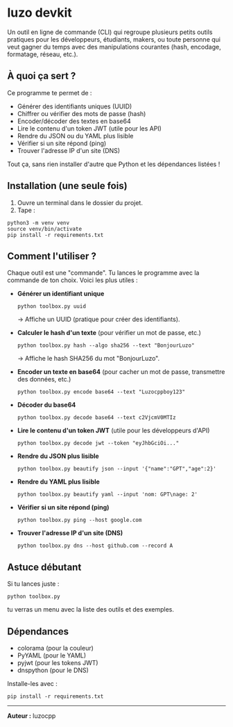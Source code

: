 # luzo devkit

Un outil en ligne de commande (CLI) qui regroupe plusieurs petits outils pratiques pour les développeurs, étudiants, makers, ou toute personne qui veut gagner du temps avec des manipulations courantes (hash, encodage, formatage, réseau, etc.).

## À quoi ça sert ?
Ce programme te permet de :
- Générer des identifiants uniques (UUID)
- Chiffrer ou vérifier des mots de passe (hash)
- Encoder/décoder des textes en base64
- Lire le contenu d'un token JWT (utile pour les API)
- Rendre du JSON ou du YAML plus lisible
- Vérifier si un site répond (ping)
- Trouver l'adresse IP d'un site (DNS)

Tout ça, sans rien installer d'autre que Python et les dépendances listées !

## Installation (une seule fois)
1. Ouvre un terminal dans le dossier du projet.
2. Tape :
```
python3 -m venv venv
source venv/bin/activate
pip install -r requirements.txt
```

## Comment l'utiliser ?
Chaque outil est une "commande". Tu lances le programme avec la commande de ton choix. Voici les plus utiles :

- **Générer un identifiant unique**
  ```
  python toolbox.py uuid
  ```
  → Affiche un UUID (pratique pour créer des identifiants).

- **Calculer le hash d'un texte** (pour vérifier un mot de passe, etc.)
  ```
  python toolbox.py hash --algo sha256 --text "BonjourLuzo"
  ```
  → Affiche le hash SHA256 du mot "BonjourLuzo".

- **Encoder un texte en base64** (pour cacher un mot de passe, transmettre des données, etc.)
  ```
  python toolbox.py encode base64 --text "Luzocppboy123"
  ```

- **Décoder du base64**
  ```
  python toolbox.py decode base64 --text c2VjcmV0MTIz
  ```

- **Lire le contenu d'un token JWT** (utile pour les développeurs d'API)
  ```
  python toolbox.py decode jwt --token "eyJhbGciOi..."
  ```

- **Rendre du JSON plus lisible**
  ```
  python toolbox.py beautify json --input '{"name":"GPT","age":2}'
  ```

- **Rendre du YAML plus lisible**
  ```
  python toolbox.py beautify yaml --input 'nom: GPT\nage: 2'
  ```

- **Vérifier si un site répond (ping)**
  ```
  python toolbox.py ping --host google.com
  ```

- **Trouver l'adresse IP d'un site (DNS)**
  ```
  python toolbox.py dns --host github.com --record A
  ```

## Astuce débutant
Si tu lances juste :
```
python toolbox.py
```
tu verras un menu avec la liste des outils et des exemples.

## Dépendances
- colorama (pour la couleur)
- PyYAML (pour le YAML)
- pyjwt (pour les tokens JWT)
- dnspython (pour le DNS)

Installe-les avec :
```
pip install -r requirements.txt
```

---

**Auteur :** luzocpp
